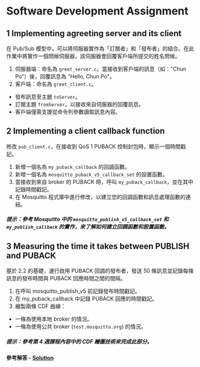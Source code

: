 # Software Development Assignment
## 1 Implementing agreeting server and its client
在 Pub/Sub 模型中，可以將伺服器實作為「訂閱者」和「發布者」的組合。在此作業中將實作一個問候伺服器，該伺服器會回覆客戶端所提交的姓名問候。

1. 伺服器端：命名為 `greet_server.c`。當接收到客戶端的訊息（如："Chun Po"）後，回覆訊息為 "Hello, Chun Po"。
2. 客戶端：命名為 `greet_client.c`。
- 發布訊息至主題 `toServer`。
- 訂閱主題 `fromServer`，以接收來自伺服器的回覆訊息。
- 客戶端僅需支援從命令列參數讀取訊息內容。

## 2 Implementing a client callback function
修改 `pub_client.c`，在接收到 QoS 1 PUBACK 控制封包時，顯示一個時間戳記。

1. 新增一個名為 `my_puback_callback` 的回調函數。
2. 新增一個名為 `mosquitto_puback_v5_callback_set` 的設置函數。
3. 當接收到來自 broker 的 PUBACK 時，呼叫 `my_puback_callback`，並在其中記錄時間戳記。
4. 在 Mosquitto 程式庫中進行修改，以建立您的回調函數和訊息處理函數的連結。
##### 提示：參考 Mosquitto 中的 `mosquitto_publish_v5_callback_set` 和 `my_publish_callback` 的實作，來了解如何建立回調函數和設置函數。

## 3 Measuring the time it takes between PUBLISH and PUBACK 
基於 2.2 的基礎，運行啟用 PUBACK 回調的發布者，發送 50 條訊息並記錄每條訊息的發布時間與 PUBACK 回應時間之間的間隔。

1. 在呼叫 mosquitto_publish_v5 前記錄發布時間戳記。
2. 在 my_puback_callback 中記錄 PUBACK 回應的時間戳記。
3. 繪製兩條 CDF 曲線：
- 一條為使用本地 broker 的情況。
- 一條為使用公共 broker (`test.mosquitto.org`) 的情況。

##### 提示：參考第 4 週課程內容中的 CDF 繪圖技術來完成此部分。

#### 參考解答 - [Solution](https://hackmd.io/PIrM41rJQkegsCExdkQL0A)
